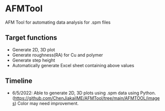 # AFMTool
AFM Tool for automating data analysis for  .spm files

## Target functions
- Generate 2D, 3D plot
- Generate roughness(RA) for Cu and polymer 
- Generate step height
- Automatically generate Excel sheet containing above values


## Timeline
- 6/5/2022: Able to generate 2D, 3D plots using .spm data using Python. (https://github.com/ChenJiakaiIME/AFMTool/tree/main/AFMTOOL/images) Color may need improvement.
